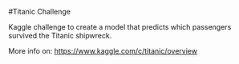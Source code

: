 #Titanic Challenge

Kaggle challenge to create a model that predicts which passengers survived the Titanic shipwreck.

More info on: https://www.kaggle.com/c/titanic/overview